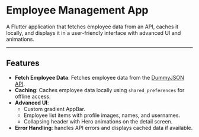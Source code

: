 # Employee Management App

A Flutter application that fetches employee data from an API, caches it locally, and displays it in a user-friendly interface with advanced UI and animations.

---

## Features

- **Fetch Employee Data**: Fetches employee data from the [DummyJSON API](https://dummyjson.com/users).
- **Caching**: Caches employee data locally using `shared_preferences` for offline access.
- **Advanced UI**:
  - Custom gradient AppBar.
  - Employee list items with profile images, names, and usernames.
  - Collapsing header with Hero animations on the detail screen.
- **Error Handling**: handles API errors and displays cached data if available.

